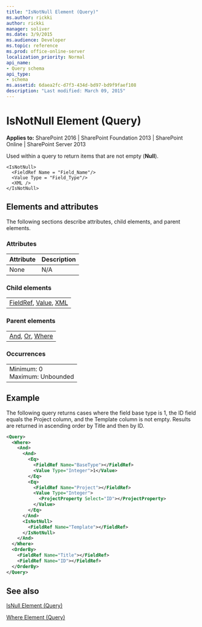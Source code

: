 ```yaml
---
title: "IsNotNull Element (Query)"
ms.author: rickki
author: rickki
manager: soliver
ms.date: 3/9/2015
ms.audience: Developer
ms.topic: reference
ms.prod: office-online-server
localization_priority: Normal
api_name:
- Query schema
api_type:
- schema
ms.assetid: 6daea2fc-d7f3-434d-bd97-bd9f9faef108
description: "Last modified: March 09, 2015"
---
```


# IsNotNull Element (Query)

 
  
 **Applies to:** SharePoint 2016 | SharePoint Foundation 2013 | SharePoint Online | SharePoint Server 2013
  
Used within a query to return items that are not empty (**Null**).
  
```
<IsNotNull>
  <FieldRef Name = "Field_Name"/>
  <Value Type = "Field_Type"/>
  <XML />
</IsNotNull>
```

## Elements and attributes

The following sections describe attributes, child elements, and parent elements.

### Attributes

|**Attribute**|**Description**|
|:-----|:-----|
|None  <br/> |N/A  <br/> |
   
### Child elements

||
|:-----|
|[FieldRef](fieldref-element-query.md), [Value](value-element-query.md), [XML](xml-element.md)|
   
### Parent elements

||
|:-----|
|[And](and-element-query.md), [Or](or-element-query.md), [Where](where-element-query.md)|
   
### Occurrences

||
|:-----|
|Minimum: 0  <br/> Maximum: Unbounded  <br/> |
   
## Example

The following query returns cases where the field base type is 1, the ID field equals the Project column, and the Template column is not empty. Results are returned in ascending order by Title and then by ID.
  
```XML
<Query>
  <Where>
    <And>
      <And>
        <Eq>
          <FieldRef Name="BaseType"></FieldRef>
          <Value Type="Integer">1</Value>
        </Eq>
        <Eq>
          <FieldRef Name="Project"></FieldRef>
          <Value Type="Integer">
            <ProjectProperty Select="ID"></ProjectProperty>
          </Value>
        </Eq>
      </And>
      <IsNotNull>
        <FieldRef Name="Template"></FieldRef>
      </IsNotNull>
    </And>
  </Where>
  <OrderBy>
    <FieldRef Name="Title"></FieldRef>
    <FieldRef Name="ID"></FieldRef>
  </OrderBy>
</Query>
```

## See also



[IsNull Element (Query)](isnull-element-query.md)
  
[Where Element (Query)](where-element-query.md)

